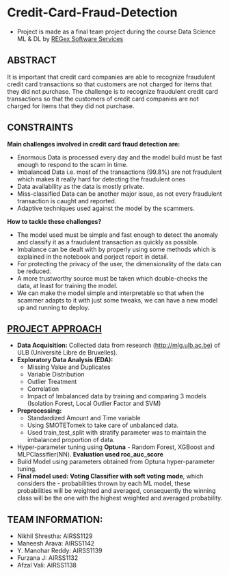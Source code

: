 # Credit-Card-Fraud-Detection
- Project is made as a final team project during the course Data Science ML & DL by [REGex Software Services](https://www.regexsoftware.com/) 

## ABSTRACT
It is important that credit card companies are able to recognize fraudulent
credit card transactions so that customers are not charged for items that
they did not purchase. The challenge is to recognize fraudulent credit
card transactions so that the customers of credit card companies are not
charged for items that they did not purchase.

## CONSTRAINTS
**Main challenges involved in credit card fraud detection are:**
- Enormous Data is processed every day and the model build must be fast enough to respond to the scam in time.
- Imbalanced Data i.e. most of the transactions (99.8%) are not fraudulent which makes it really hard for detecting the fraudulent ones
- Data availability as the data is mostly private.
- Miss-classified Data can be another major issue, as not every fraudulent transaction is caught and reported.
- Adaptive techniques used against the model by the scammers.

**How to tackle these challenges?**
- The model used must be simple and fast enough to detect the anomaly and classify it as a fraudulent transaction as quickly as possible.
- Imbalance can be dealt with by properly using some methods which is explained in the notebook and porject report in detail.
- For protecting the privacy of the user, the dimensionality of the data can be reduced.
- A more trustworthy source must be taken which double-checks the data, at least for training the model.
- We can make the model simple and interpretable so that when the scammer adapts to it with just some tweaks, we can have a new model up and running to deploy.

## [PROJECT APPROACH](https://github.com/snikhil17/Credit-Card-Fraud-Detection/tree/main/0.%20Notebooks%20and%20Report)
- **Data Acquisition:** Collected data from research (http://mlg.ulb.ac.be) of ULB (Université Libre de Bruxelles).
- **Exploratory Data Analysis (EDA):**
  - Missing Value and Duplicates
  - Variable Distribution
  - Outlier Treatment
  - Correlation
  - Impact of Imbalanced data by training and comparing 3 models (Isolation Forest, Local Outlier Factor and SVM)
- **Preprocessing:**
  - Standardized Amount and Time variable
  - Using SMOTETomek to take care of unbalanced data.
  - Used train_test_split with stratify parameter was to maintain the imbalanced proportion of data.
- Hyper-parameter tuning using **Optuna** - Random Forest, XGBoost and MLPClassifier(NN). **Evaluation used roc_auc_score**
- Build Model using parameters obtained from Optuna hyper-parameter tuning.
- **Final model used: Voting Classifier with soft voting mode**, which considers the - probabilities thrown by each ML model, these probabilities will be weighted and
averaged, consequently the winning class will be the one with the highest weighted and averaged probability.

## TEAM INFORMATION:
- Nikhil Shrestha: AIRSS1129
- Maneesh Arava: AIRSS1142
- Y. Manohar Reddy: AIRSS1139
- Furzana J: AIRSS1132
- Afzal Vali: AIRSS1138

